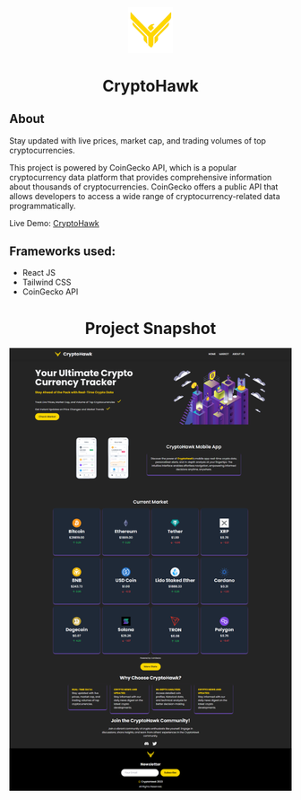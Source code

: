 <div align='center'><img style="width:16%" src='./src/assets/logo-icon.png'/></div>

<h1 align='center'>CryptoHawk</h1>

## About

<p>
Stay updated with live prices, market cap, and trading volumes of top cryptocurrencies.

This project is powered by CoinGecko API, which is a popular cryptocurrency data platform that provides comprehensive information about thousands of cryptocurrencies. CoinGecko offers a public API that allows developers to access a wide range of cryptocurrency-related data programmatically.

</p>

Live Demo: <a href="https://crypto-hawk.vercel.app" target="_blank">CryptoHawk</a>

## Frameworks used:

- React JS
- Tailwind CSS
- CoinGecko API

<h1 align='center'>Project Snapshot</h1>
<img align='center' src='./src/assets/cryptohawksnapshot.png'></img>

